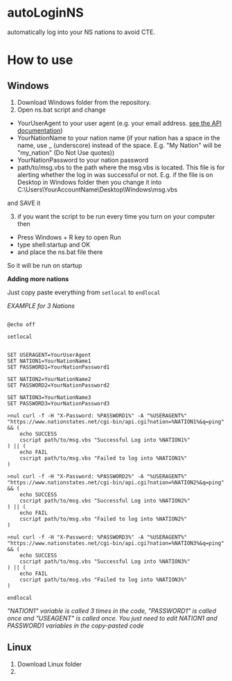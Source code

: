 # autoLoginNS
automatically log into your NS nations to avoid CTE.

# How to use

## Windows

1) Download Windows folder from the repository.
2) Open ns.bat script and change 
  
* YourUserAgent to your user agent (e.g. your email address. [see the API documentation](https://www.nationstates.net/pages/api.html#terms))
* YourNationName to your nation name (if your nation has a space in the name, use _ (underscore) instead of the space. E.g. "My Nation" will be "my_nation" (Do Not Use quotes))
* YourNationPassword to your nation password
* path/to/msg.vbs to the path where the msg.vbs is located. This file is for alerting whether the log in was successful or not. E.g. if the file is on Desktop in Windows folder then you change it into C:\Users\YourAccountName\Desktop\Windows\msg.vbs

and SAVE it

3) if you want the script to be run every time you turn on your computer then 

* Press Windows + R key to open Run
* type shell:startup and OK
* and place the ns.bat file there

So it will be run on startup


**Adding more nations**

Just copy paste everything from ```setlocal``` to ```endlocal```

*EXAMPLE for 3 Nations*
```

@echo off

setlocal


SET USERAGENT=YourUserAgent
SET NATION1=YourNationName1
SET PASSWORD1=YourNationPassword1

SET NATION2=YourNationName2
SET PASSWORD2=YourNationPassword2

SET NATION3=YourNationName3
SET PASSWORD3=YourNationPassword3

>nul curl -f -H "X-Password: %PASSWORD1%" -A "%USERAGENT%" "https://www.nationstates.net/cgi-bin/api.cgi?nation=%NATION1%&q=ping" && (
	echo SUCCESS
	cscript path/to/msg.vbs "Successful Log into %NATION1%"
) || (
	echo FAIL
	cscript path/to/msg.vbs "Failed to log into %NATION1%"
)

>nul curl -f -H "X-Password: %PASSWORD2%" -A "%USERAGENT%" "https://www.nationstates.net/cgi-bin/api.cgi?nation=%NATION2%&q=ping" && (
	echo SUCCESS
	cscript path/to/msg.vbs "Successful Log into %NATION2%"
) || (
	echo FAIL
	cscript path/to/msg.vbs "Failed to log into %NATION2%"
)

>nul curl -f -H "X-Password: %PASSWORD3%" -A "%USERAGENT%" "https://www.nationstates.net/cgi-bin/api.cgi?nation=%NATION3%&q=ping" && (
	echo SUCCESS
	cscript path/to/msg.vbs "Successful Log into %NATION3%"
) || (
	echo FAIL
	cscript path/to/msg.vbs "Failed to log into %NATION3%"
)

endlocal
```

*"NATION1" variable is called 3 times in the code, "PASSWORD1" is called once and "USEAGENT" is called once. You just need to edit NATION1 and PASSWORD1 variables in the copy-pasted code*


## Linux

1) Download Linux folder
2) 
